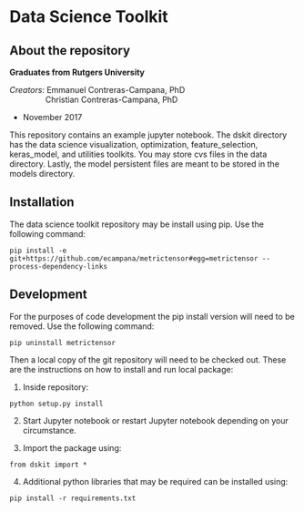 Data Science Toolkit
==============

About the repository
--------------

**Graduates from Rutgers University** 

*Creators*: 
Emmanuel Contreras-Campana, PhD <br />
&nbsp;&nbsp;&nbsp;&nbsp;&nbsp;&nbsp;&nbsp;&nbsp;&nbsp;&nbsp;&nbsp;&nbsp;&nbsp;&nbsp;&nbsp;
Christian Contreras-Campana, PhD

- November 2017

This repository contains an example jupyter notebook. The dskit directory has 
the data science visualization, optimization, feature_selection, keras_model,
and utilities toolkits. You may store cvs files in the data directory. Lastly, 
the model persistent files are meant to be stored in the models directory.


Installation
--------------

The data science toolkit repository may be install using pip.
Use the following command:
```
pip install -e git+https://github.com/ecampana/metrictensor#egg=metrictensor --process-dependency-links
```

Development
--------------

For the purposes of code development the pip install version will
need to be removed. Use the following command:
```
pip uninstall metrictensor
```
Then a local copy of the git repository will need to be checked out.
These are the instructions on how to install and run local package:

1. Inside repository:
```
python setup.py install
```
2. Start Jupyter notebook or restart Jupyter notebook depending on your
circumstance.

3. Import the package using:
```
from dskit import *
```

4. Additional python libraries that may be required can be installed using:
```
pip install -r requirements.txt
```
